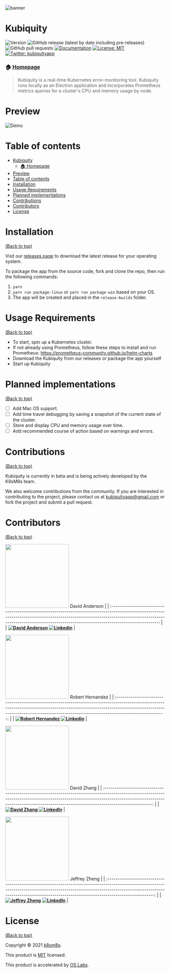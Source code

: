 <!-- Add banner here -->
![banner](https://i.imgur.com/FofrKIt.png)
# Kubiquity

<!-- Add buttons here -->
![Version](https://img.shields.io/badge/version-1.0.0-blue.svg?cacheSeconds=2592000)
![GitHub release (latest by date including pre-releases)](https://img.shields.io/github/v/release/oslabs-beta/Kubiquity?include_prereleases)
![GitHub pull requests](https://img.shields.io/github/issues-pr/oslabs-beta/kubiquity)
[![Documentation](https://img.shields.io/badge/documentation-yes-brightgreen.svg)](https://github.com/oslabs-beta/Kubiquity#readme)
[![License: MIT](https://img.shields.io/github/license/oslabs-beta/Kubiquity)](https://github.com/oslabs-beta/Kubiquity/blob/master/LICENSE)
[![Twitter: kubiquityapp](https://img.shields.io/twitter/follow/kubiquityapp.svg?style=social)](https://twitter.com/kubiquityapp)


### 🏠 [Homepage](https://kubiquity.io)

>Kubiquity is a real-time Kubernetes error-monitoring tool. Kubiquity runs locally as an Electron application and incorporates Prometheus metrics queries for a cluster's CPU and memory usage by node.



# Preview

![Demo](https://imgur.com/BHQuJVW.gif)
# Table of contents

- [Kubiquity](#kubiquity)
    - [🏠 Homepage](#-homepage)
- [Preview](#preview)
- [Table of contents](#table-of-contents)
- [Installation](#installation)
- [Usage Requirements](#usage-requirements)
- [Planned implementations](#planned-implementations)
- [Contributions](#contributions)
- [Contributors](#contributors)
- [License](#license)

# Installation
[(Back to top)](#table-of-contents)

Visit our [releases page](https://github.com/oslabs-beta/Kubiquity/releases) to download the latest release for your operating system.

To package the app from the source code, fork and clone the repo, then run the following commands:

1. ```yarn```
2. ```yarn run package-linux``` or ```yarn run package-win``` based on your OS.
3. The app will be created and placed in the ```release-builds``` folder.

# Usage Requirements
[(Back to top)](#table-of-contents)


- To start, spin up a Kubernetes cluster.
- If not already using Prometheus, follow these steps to install and run Prometheus: https://prometheus-community.github.io/helm-charts
- Download the Kubiquity from our releases or package the app yourself
- Start up Kubiquity


# Planned implementations
[(Back to top)](#table-of-contents)

- [ ] Add Mac OS support.
- [ ] Add time travel debugging by saving a snapshot of the current state of the cluster.
- [ ] Store and display CPU and memory usage over time.
- [ ] Add recommended course of action based on warnings and errors.

# Contributions
[(Back to top)](#table-of-contents)

Kubiquity is currently in beta and is being actively developed by the K8sM8s team. 

We also welcome contributions from the community. If you are interested in contributing to the project, please contact us at kubiquityapp@gmail.com or fork the project and submit a pull request.

# Contributors
[(Back to top)](#table-of-contents)


<a href="https://github.com/dlande000"><img src="https://avatars.githubusercontent.com/u/44009893?v=4" width=200px height=200px /></a>
David Anderson                                      |
| :-----------------------------------------------------------------------------------------------------------------------------------------------------------------------------------------------------------------------------------------------------------------: |
| **[![David Anderson](https://img.shields.io/badge/GitHub-100000?style=for-the-badge&logo=github&logoColor=white)](https://github.com/dlande000)  [![Linkedin](https://img.shields.io/badge/LinkedIn-0077B5?style=for-the-badge&logo=linkedin&logoColor=white)](https://www.linkedin.com/in/dlande000/)** |




<a href="https://github.com/Hydroelectric29"><img src="https://avatars.githubusercontent.com/u/39108231?v=4" width=200px height=200px /></a>
Robert Hernandez                                      |
| :-----------------------------------------------------------------------------------------------------------------------------------------------------------------------------------------------------------------------------------------------------------------: |
| **[![Robert Hernandez](https://img.shields.io/badge/GitHub-100000?style=for-the-badge&logo=github&logoColor=white)](https://github.com/Hydroelectric29)  [![Linkedin](https://img.shields.io/badge/LinkedIn-0077B5?style=for-the-badge&logo=linkedin&logoColor=white)](https://www.linkedin.com/in/robert-hernandez-879108211/)** |


<a href="https://github.com/davidzhangnyc"><img src="https://avatars.githubusercontent.com/u/11681692?v=4" width=200px height=200px /></a>
David Zhang                                      |
| :-----------------------------------------------------------------------------------------------------------------------------------------------------------------------------------------------------------------------------------------------------------------: |
| **[![David Zhang](https://img.shields.io/badge/GitHub-100000?style=for-the-badge&logo=github&logoColor=white)](https://github.com/davidzhangnyc)  [![LinkedIn](https://img.shields.io/badge/LinkedIn-0077B5?style=for-the-badge&logo=linkedin&logoColor=white)](https://www.linkedin.com/in/davidnyc/)** |


<a href="https://github.com/JefZheng"><img src="https://avatars.githubusercontent.com/u/39392074?v=4" width=200px height=200px /></a>
Jeffrey Zheng                             |
| :-----------------------------------------------------------------------------------------------------------------------------------------------------------------------------------------------------------------------------------------------------------------: |
| **[![Jeffrey Zheng](https://img.shields.io/badge/GitHub-100000?style=for-the-badge&logo=github&logoColor=white)](https://github.com/JefZheng) [![LinkedIn](https://img.shields.io/badge/LinkedIn-0077B5?style=for-the-badge&logo=linkedin&logoColor=white)](https://www.linkedin.com/in/JefZheng/)** |


# License
[(Back to top)](#table-of-contents)

Copyright © 2021 [k8sm8s](https://github.com/oslabs-beta).

This product is [MIT](https://github.com/oslabs-beta/Kubiquity/blob/master/LICENSE) licensed.

This product is accelerated by [OS Labs](https://opensourcelabs.io).
